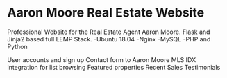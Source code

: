# Aaron Moore Real Estate Website
Professional Website for the Real Estate Agent Aaron Moore.
Flask and Jinja2 based full LEMP Stack. 
-Ubuntu 18.04
-Nginx
-MySQL 
-PHP and Python

User accounts and sign up
Contact form to Aaron Moore
MLS IDX integration for list browsing 
Featured properties 
Recent Sales
Testimonials

